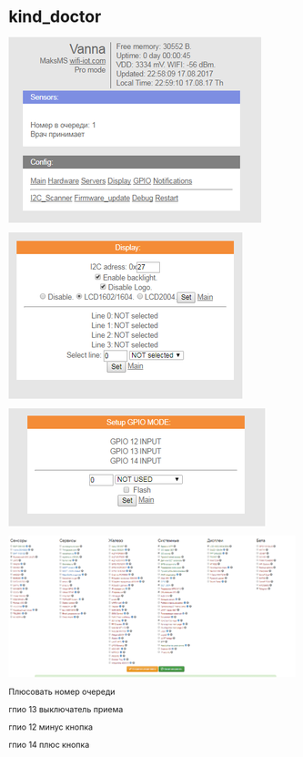 kind_doctor
===========

![kind_doctor](Screenshot_1.png "kind_doctor")

![kind_doctor](Screenshot_2.png "kind_doctor")

![kind_doctor](Screenshot_3.png "kind_doctor")

![kind_doctor](Screenshot_4.png "kind_doctor")

Плюсовать номер очереди

гпио 13 выключатель приема

гпио 12 минус кнопка

гпио 14 плюс кнопка
